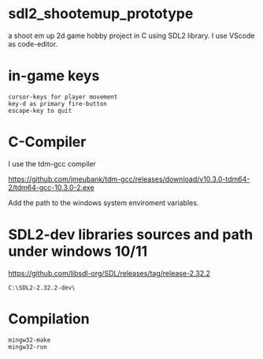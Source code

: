 # sdl2_shootemup_prototype
a shoot em up 2d game hobby project in C using SDL2 library. I use VScode as code-editor.

# in-game keys

    cursor-keys for player movement
    key-d as primary fire-button
    escape-key to quit


# C-Compiler 

I use the tdm-gcc compiler 


https://github.com/jmeubank/tdm-gcc/releases/download/v10.3.0-tdm64-2/tdm64-gcc-10.3.0-2.exe


Add the path to the windows system enviroment variables.

# SDL2-dev libraries sources and path under windows 10/11

https://github.com/libsdl-org/SDL/releases/tag/release-2.32.2

    C:\SDL2-2.32.2-dev\

# Compilation

    mingw32-make
    mingw32-run

